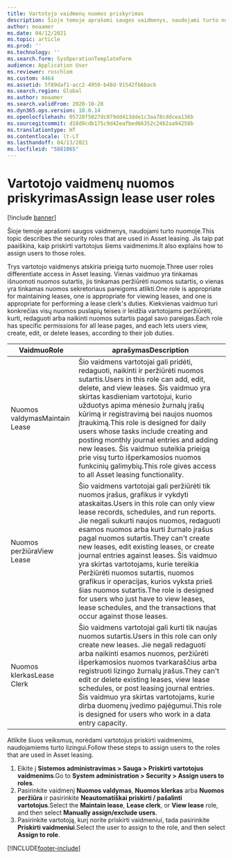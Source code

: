 ```yaml
---
title: Vartotojo vaidmenų nuomos priskyrimas
description: Šioje temoje aprašomi saugos vaidmenys, naudojami turto nuomoje. Jis taip pat paaiškina, kaip priskirti vartotojus šiems vaidmenims.
author: moaamer
ms.date: 04/12/2021
ms.topic: article
ms.prod: ''
ms.technology: ''
ms.search.form: SysOperationTemplateForm
audience: Application User
ms.reviewer: roschlom
ms.custom: 4464
ms.assetid: 5f89daf1-acc2-4959-b48d-91542fb6bacb
ms.search.region: Global
ms.author: moaamer
ms.search.validFrom: 2020-10-28
ms.dyn365.ops.version: 10.0.14
ms.openlocfilehash: 05728f5027dc079dd413dde1c3aa78cddcea136b
ms.sourcegitcommit: d18d9cdb175c9d42eafbed66352c24b2aa94258b
ms.translationtype: HT
ms.contentlocale: lt-LT
ms.lasthandoff: 04/13/2021
ms.locfileid: "5881065"
---
```

# <a name="assign-lease-user-roles"></a><span data-ttu-id="30df3-104">Vartotojo vaidmenų nuomos priskyrimas</span><span class="sxs-lookup"><span data-stu-id="30df3-104">Assign lease user roles</span></span>

[!include [banner](../includes/banner.md)]

<span data-ttu-id="30df3-105">Šioje temoje aprašomi saugos vaidmenys, naudojami turto nuomoje.</span><span class="sxs-lookup"><span data-stu-id="30df3-105">This topic describes the security roles that are used in Asset leasing.</span></span> <span data-ttu-id="30df3-106">Jis taip pat paaiškina, kaip priskirti vartotojus šiems vaidmenims.</span><span class="sxs-lookup"><span data-stu-id="30df3-106">It also explains how to assign users to those roles.</span></span>

<span data-ttu-id="30df3-107">Trys vartotojo vaidmenys atskiria prieigą turto nuomoje.</span><span class="sxs-lookup"><span data-stu-id="30df3-107">Three user roles differentiate access in Asset leasing.</span></span> <span data-ttu-id="30df3-108">Vienas vaidmuo yra tinkamas išnuomoti nuomos sutartis, jis tinkamas peržiūrėti nuomos sutartis, o vienas yra tinkamas nuomos sekretoriaus pareigoms atlikti.</span><span class="sxs-lookup"><span data-stu-id="30df3-108">One role is appropriate for maintaining leases, one is appropriate for viewing leases, and one is appropriate for performing a lease clerk's duties.</span></span> <span data-ttu-id="30df3-109">Kiekvienas vaidmuo turi konkrečias visų nuomos puslapių teises ir leidžia vartotojams peržiūrėti, kurti, redaguoti arba naikinti nuomos sutartis pagal savo pareigas.</span><span class="sxs-lookup"><span data-stu-id="30df3-109">Each role has specific permissions for all lease pages, and each lets users view, create, edit, or delete leases, according to their job duties.</span></span>

| <span data-ttu-id="30df3-110">Vaidmuo</span><span class="sxs-lookup"><span data-stu-id="30df3-110">Role</span></span>           | <span data-ttu-id="30df3-111">aprašymas</span><span class="sxs-lookup"><span data-stu-id="30df3-111">Description</span></span> |
|----------------|-------------|
| <span data-ttu-id="30df3-112">Nuomos valdymas</span><span class="sxs-lookup"><span data-stu-id="30df3-112">Maintain Lease</span></span> | <span data-ttu-id="30df3-113">Šio vaidmens vartotojai gali pridėti, redaguoti, naikinti ir peržiūrėti nuomos sutartis.</span><span class="sxs-lookup"><span data-stu-id="30df3-113">Users in this role can add, edit, delete, and view leases.</span></span> <span data-ttu-id="30df3-114">Šis vaidmuo yra skirtas kasdieniam vartotojui, kurio užduotys apima mėnesio žurnalų įrašų kūrimą ir registravimą bei naujos nuomos įtraukimą.</span><span class="sxs-lookup"><span data-stu-id="30df3-114">This role is designed for daily users whose tasks include creating and posting monthly journal entries and adding new leases.</span></span> <span data-ttu-id="30df3-115">Šis vaidmuo suteikia prieigą prie visų turto išperkamosios nuomos funkcinių galimybių.</span><span class="sxs-lookup"><span data-stu-id="30df3-115">This role gives access to all Asset leasing functionality.</span></span> |
| <span data-ttu-id="30df3-116">Nuomos peržiūra</span><span class="sxs-lookup"><span data-stu-id="30df3-116">View Lease</span></span>     | <span data-ttu-id="30df3-117">Šio vaidmens vartotojai gali peržiūrėti tik nuomos įrašus, grafikus ir vykdyti ataskaitas.</span><span class="sxs-lookup"><span data-stu-id="30df3-117">Users in this role can only view lease records, schedules, and run reports.</span></span> <span data-ttu-id="30df3-118">Jie negali sukurti naujos nuomos, redaguoti esamos nuomos arba kurti žurnalo įrašus pagal nuomos sutartis.</span><span class="sxs-lookup"><span data-stu-id="30df3-118">They can't create new leases, edit existing leases, or create journal entries against leases.</span></span> <span data-ttu-id="30df3-119">Šis vaidmuo yra skirtas vartotojams, kurie tereikia Peržiūrėti nuomos sutartis, nuomos grafikus ir operacijas, kurios vyksta prieš šias nuomos sutartis.</span><span class="sxs-lookup"><span data-stu-id="30df3-119">The role is designed for users who just have to view leases, lease schedules, and the transactions that occur against those leases.</span></span> |
| <span data-ttu-id="30df3-120">Nuomos klerkas</span><span class="sxs-lookup"><span data-stu-id="30df3-120">Lease Clerk</span></span>    | <span data-ttu-id="30df3-121">Šio vaidmens vartotojai gali kurti tik naujas nuomos sutartis.</span><span class="sxs-lookup"><span data-stu-id="30df3-121">Users in this role can only create new leases.</span></span> <span data-ttu-id="30df3-122">Jie negali redaguoti arba naikinti esamos nuomos, peržiūrėti išperkamosios nuomos tvarkaraščius arba registruoti lizingo žurnalų įrašus.</span><span class="sxs-lookup"><span data-stu-id="30df3-122">They can't edit or delete existing leases, view lease schedules, or post leasing journal entries.</span></span> <span data-ttu-id="30df3-123">Šis vaidmuo yra skirtas vartotojams, kurie dirba duomenų įvedimo pajėgumui.</span><span class="sxs-lookup"><span data-stu-id="30df3-123">This role is designed for users who work in a data entry capacity.</span></span> |

<span data-ttu-id="30df3-124">Atlikite šiuos veiksmus, norėdami vartotojus priskirti vaidmenims, naudojamiems turto lizingui.</span><span class="sxs-lookup"><span data-stu-id="30df3-124">Follow these steps to assign users to the roles that are used in Asset leasing.</span></span>

1. <span data-ttu-id="30df3-125">Eikite į **Sistemos administravimas \> Sauga \> Priskirti vartotojus vaidmenims**.</span><span class="sxs-lookup"><span data-stu-id="30df3-125">Go to **System administration \> Security \> Assign users to roles**.</span></span>
2. <span data-ttu-id="30df3-126">Pasirinkite vaidmenį **Nuomos valdymas**, **Nuomos klerkas** arba **Nuomos peržiūra** ir pasirinkite **Neautomatiškai priskirti / pašalinti vartotojus**.</span><span class="sxs-lookup"><span data-stu-id="30df3-126">Select the **Maintain lease**, **Lease clerk**, or **View lease** role, and then select **Manually assign/exclude users**.</span></span>
3. <span data-ttu-id="30df3-127">Pasirinkite vartotoją, kurį norite priskirti vaidmeniui, tada pasirinkite **Priskirti vaidmeniui**.</span><span class="sxs-lookup"><span data-stu-id="30df3-127">Select the user to assign to the role, and then select **Assign to role**.</span></span>


[!INCLUDE[footer-include](../../includes/footer-banner.md)]
